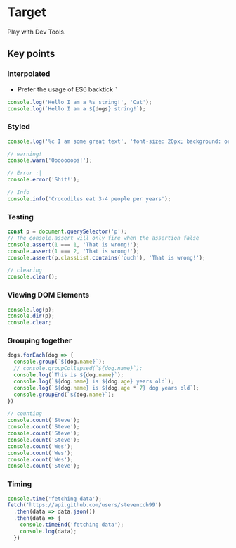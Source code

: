 # Target
Play with Dev Tools.

## Key points
### Interpolated
- Prefer the usage of ES6 backtick `` ` ``
```js
console.log('Hello I am a %s string!', 'Cat');
console.log(`Hello I am a ${dogs} string!`);
```

### Styled
```js
console.log('%c I am some great text', 'font-size: 20px; background: orange; text-shadow: 10px 10px 0 blue')

// warning!
console.warn('Ooooooops!');

// Error :|
console.error('Shit!');

// Info
console.info('Crocodiles eat 3-4 people per years');
```

### Testing
```js
const p = document.querySelector('p');
// The console.assert will only fire when the assertion false
console.assert(1 === 1, 'That is wrong!');
console.assert(1 === 2, 'That is wrong!');
console.assert(p.classList.contains('ouch'), 'That is wrong!');

// clearing
console.clear();
```

### Viewing DOM Elements
```js
console.log(p);
console.dir(p);
console.clear;
```

### Grouping together
```js
dogs.forEach(dog => {
  console.group(`${dog.name}`);
  // console.groupCollapsed(`${dog.name}`);
  console.log(`This is ${dog.name}`);
  console.log(`${dog.name} is ${dog.age} years old`);
  console.log(`${dog.name} is ${dog.age * 7} dog years old`);
  console.groupEnd(`${dog.name}`);
})

// counting
console.count('Steve');
console.count('Steve');
console.count('Steve');
console.count('Steve');
console.count('Wes');
console.count('Wes');
console.count('Wes');
console.count('Steve');
```

### Timing
```js
console.time('fetching data');
fetch('https://api.github.com/users/stevencch99')
  .then(data => data.json())
  .then(data => {
    console.timeEnd('fetching data');
    console.log(data);
  })
```
